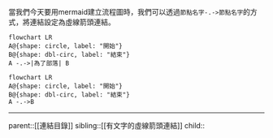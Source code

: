 當我們今天要用mermaid建立流程圖時，我們可以透過`節點名字-.->節點名字`的方式，將連結設定為虛線箭頭連結。
```Mermaid
flowchart LR
A@{shape: circle, label: "開始"}
B@{shape: dbl-circ, label: "結束"}
A -.->|為了部落| B
```
```mermaid
flowchart LR
A@{shape: circle, label: "開始"}
B@{shape: dbl-circ, label: "結束"}
A -.->B
```
- - -
parent::[[連結目錄]]
sibling::[[有文字的虛線箭頭連結]]
child::